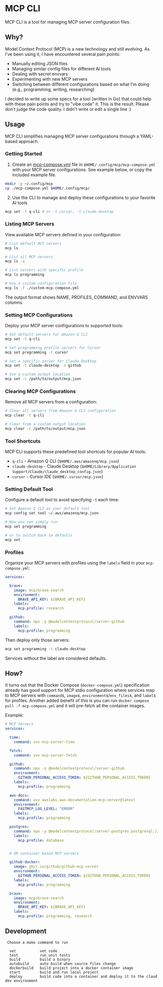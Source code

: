 # MCP CLI

MCP CLI is a tool for managing MCP server configuration files.

## Why?

Model Context Protocol (MCP) is a new technology and still evolving.  As I've been using it, I have encountered several pain points:

- Manually editing JSON files
- Managing similar config files for different AI tools
- Dealing with secret envvars
- Experimenting with new MCP servers
- Switching between different configurations based on what I'm doing (e.g., programming, writing, researching)

I decided to write up some specs for a tool (written in Go) that could help with these pain points and try to "vibe code" it.  This is the result. Please don't judge the code quality. I didn't write or edit a single line :)

## Usage

MCP CLI simplifies managing MCP server configurations through a YAML-based approach.

### Getting Started

1. Create an [mcp-compose.yml](./mcp-compose.yml) file in `$HOME/.config/mcp/mcp-compose.yml` with your MCP server configurations.  See example below, or copy the included example file.

```sh
mkdir -p ~/.config/mcp
cp ./mcp-compose.yml $HOME/.config/mcp/
```

2. Use the CLI to manage and deploy these configurations to your favorite AI tools

```sh
mcp set -t q-cli # or -t cursor, -t claude-desktop
```


### Listing MCP Servers

View available MCP servers defined in your configuration:

```sh
# List default MCP servers
mcp ls

# List all MCP servers
mcp ls -a

# List servers with specific profile
mcp ls programming

# Use a custom configuration file
mcp ls -f ./custom-mcp-compose.yml
```

The output format shows NAME, PROFILES, COMMAND, and ENVVARS columns.

### Setting MCP Configurations

Deploy your MCP server configurations to supported tools:

```sh
# Set default servers for Amazon Q CLI
mcp set -t q-cli

# Set programming profile servers for Cursor
mcp set programming -t cursor

# Set a specific server for Claude Desktop
mcp set -t claude-desktop -s github

# Use a custom output location
mcp set -c /path/to/output/mcp.json
```

### Clearing MCP Configurations

Remove all MCP servers from a configuration:

```sh
# Clear all servers from Amazon Q CLI configuration
mcp clear -t q-cli

# Clear from a custom output location
mcp clear -c /path/to/output/mcp.json
```

### Tool Shortcuts

MCP CLI supports these predefined tool shortcuts for popular AI tools:

- `q-cli` - Amazon Q CLI (`$HOME/.aws/amazonq/mcp.json`)
- `claude-desktop` - Claude Desktop (`$HOME/Library/Application Support/Claude/claude_desktop_config.json`)
- `cursor` - Cursor IDE (`$HOME/.cursor/mcp.json`)

### Setting Default Tool

Configure a default tool to avoid specifying `-t` each time:

```sh
# Set Amazon Q CLI as your default tool
mcp config set tool ~/.aws/amazonq/mcp.json

# Now you can simply run:
mcp set programming

# or to switch back to defaults
mcp set
```

### Profiles

Organize your MCP servers with profiles using the `labels` field in your `mcp-compose.yml`:

```yaml
services:

  brave:
    image: mcp/brave-search
    environment:
      BRAVE_API_KEY: ${BRAVE_API_KEY}
    labels:
      mcp.profile: research

  github:
    command: npx -y @modelcontextprotocol/server-github
    labels:
      mcp.profile: programming
```

Then deploy only those servers:

```sh
mcp set programming -t claude-desktop
```

Services without the label are considered defaults.


## How?

It turns out that the Docker Compose (`docker-compose.yml`) specification already has good support for MCP stdio configuration where services map to MCP servers with `command`s, `image`s, `environment`s/`env_files`s, and `label`s for profiles. Another added benefit of this is you can run `docker compose pull -f mcp-compose.yml` and it will pre-fetch all the container images.

Example:

```yaml
# MCP Servers
services:

  time:
    command: uvx mcp-server-time

  fetch:
    command: uvx mcp-server-fetch

  github:
    command: npx -y @modelcontextprotocol/server-github
    environment:
      GITHUB_PERSONAL_ACCESS_TOKEN: ${GITHUB_PERSONAL_ACCESS_TOKEN}
    labels:
      mcp.profile: programming

  aws-docs:
    command: uvx awslabs.aws-documentation-mcp-server@latest
    environment:
      FASTMCP_LOG_LEVEL: "ERROR"
    labels:
      mcp.profile: programming

  postgres:
    command: npx -y @modelcontextprotocol/server-postgres postgresql://localhost/mydb
    labels:
      mcp.profile: database


  # OR container based MCP servers

  github-docker:
    image: ghcr.io/github/github-mcp-server
    environment:
      GITHUB_PERSONAL_ACCESS_TOKEN: ${GITHUB_PERSONAL_ACCESS_TOKEN}
    labels:
      mcp.profile: programming

  brave:
    image: mcp/brave-search
    environment:
      BRAVE_API_KEY: ${BRAVE_API_KEY}
    labels:
      mcp.profile: programming, research
```

## Development

```
 Choose a make command to run

  vet           vet code
  test          run unit tests
  build         build a binary
  autobuild     auto build when source files change
  dockerbuild   build project into a docker container image
  start         build and run local project
  deploy        build code into a container and deploy it to the cloud dev environment
```
